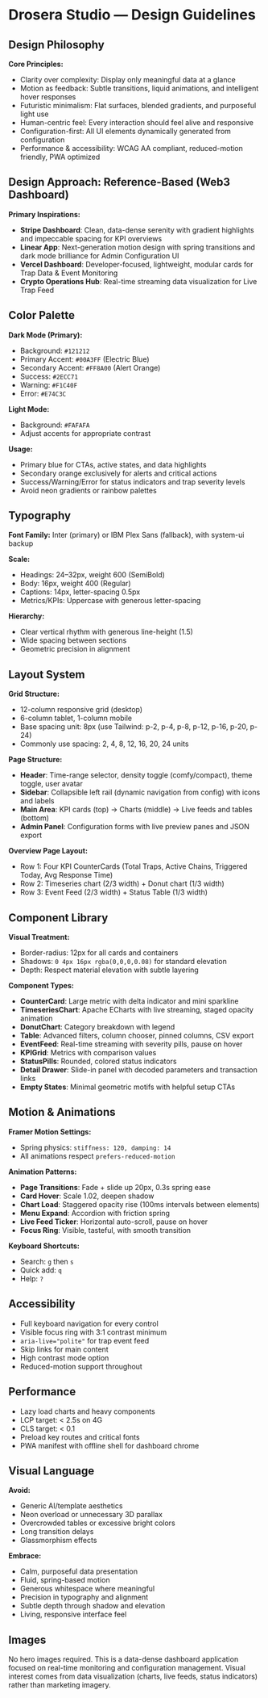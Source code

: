 # Drosera Studio — Design Guidelines

## Design Philosophy

**Core Principles:**
- Clarity over complexity: Display only meaningful data at a glance
- Motion as feedback: Subtle transitions, liquid animations, and intelligent hover responses
- Futuristic minimalism: Flat surfaces, blended gradients, and purposeful light use
- Human-centric feel: Every interaction should feel alive and responsive
- Configuration-first: All UI elements dynamically generated from configuration
- Performance & accessibility: WCAG AA compliant, reduced-motion friendly, PWA optimized

## Design Approach: Reference-Based (Web3 Dashboard)

**Primary Inspirations:**
- **Stripe Dashboard**: Clean, data-dense serenity with gradient highlights and impeccable spacing for KPI overviews
- **Linear App**: Next-generation motion design with spring transitions and dark mode brilliance for Admin Configuration UI
- **Vercel Dashboard**: Developer-focused, lightweight, modular cards for Trap Data & Event Monitoring
- **Crypto Operations Hub**: Real-time streaming data visualization for Live Trap Feed

## Color Palette

**Dark Mode (Primary):**
- Background: `#121212`
- Primary Accent: `#00A3FF` (Electric Blue)
- Secondary Accent: `#FF8A00` (Alert Orange)
- Success: `#2ECC71`
- Warning: `#F1C40F`
- Error: `#E74C3C`

**Light Mode:**
- Background: `#FAFAFA`
- Adjust accents for appropriate contrast

**Usage:**
- Primary blue for CTAs, active states, and data highlights
- Secondary orange exclusively for alerts and critical actions
- Success/Warning/Error for status indicators and trap severity levels
- Avoid neon gradients or rainbow palettes

## Typography

**Font Family:** Inter (primary) or IBM Plex Sans (fallback), with system-ui backup

**Scale:**
- Headings: 24–32px, weight 600 (SemiBold)
- Body: 16px, weight 400 (Regular)
- Captions: 14px, letter-spacing 0.5px
- Metrics/KPIs: Uppercase with generous letter-spacing

**Hierarchy:**
- Clear vertical rhythm with generous line-height (1.5)
- Wide spacing between sections
- Geometric precision in alignment

## Layout System

**Grid Structure:**
- 12-column responsive grid (desktop)
- 6-column tablet, 1-column mobile
- Base spacing unit: 8px (use Tailwind: p-2, p-4, p-8, p-12, p-16, p-20, p-24)
- Commonly use spacing: 2, 4, 8, 12, 16, 20, 24 units

**Page Structure:**
- **Header**: Time-range selector, density toggle (comfy/compact), theme toggle, user avatar
- **Sidebar**: Collapsible left rail (dynamic navigation from config) with icons and labels
- **Main Area**: KPI cards (top) → Charts (middle) → Live feeds and tables (bottom)
- **Admin Panel**: Configuration forms with live preview panes and JSON export

**Overview Page Layout:**
- Row 1: Four KPI CounterCards (Total Traps, Active Chains, Triggered Today, Avg Response Time)
- Row 2: Timeseries chart (2/3 width) + Donut chart (1/3 width)
- Row 3: Event Feed (2/3 width) + Status Table (1/3 width)

## Component Library

**Visual Treatment:**
- Border-radius: 12px for all cards and containers
- Shadows: `0 4px 16px rgba(0,0,0,0.08)` for standard elevation
- Depth: Respect material elevation with subtle layering

**Component Types:**
- **CounterCard**: Large metric with delta indicator and mini sparkline
- **TimeseriesChart**: Apache ECharts with live streaming, staged opacity animation
- **DonutChart**: Category breakdown with legend
- **Table**: Advanced filters, column chooser, pinned columns, CSV export
- **EventFeed**: Real-time streaming with severity pills, pause on hover
- **KPIGrid**: Metrics with comparison values
- **StatusPills**: Rounded, colored status indicators
- **Detail Drawer**: Slide-in panel with decoded parameters and transaction links
- **Empty States**: Minimal geometric motifs with helpful setup CTAs

## Motion & Animations

**Framer Motion Settings:**
- Spring physics: `stiffness: 120, damping: 14`
- All animations respect `prefers-reduced-motion`

**Animation Patterns:**
- **Page Transitions**: Fade + slide up 20px, 0.3s spring ease
- **Card Hover**: Scale 1.02, deepen shadow
- **Chart Load**: Staggered opacity rise (100ms intervals between elements)
- **Menu Expand**: Accordion with friction spring
- **Live Feed Ticker**: Horizontal auto-scroll, pause on hover
- **Focus Ring**: Visible, tasteful, with smooth transition

**Keyboard Shortcuts:**
- Search: `g` then `s`
- Quick add: `q`
- Help: `?`

## Accessibility

- Full keyboard navigation for every control
- Visible focus ring with 3:1 contrast minimum
- `aria-live="polite"` for trap event feed
- Skip links for main content
- High contrast mode option
- Reduced-motion support throughout

## Performance

- Lazy load charts and heavy components
- LCP target: < 2.5s on 4G
- CLS target: < 0.1
- Preload key routes and critical fonts
- PWA manifest with offline shell for dashboard chrome

## Visual Language

**Avoid:**
- Generic AI/template aesthetics
- Neon overload or unnecessary 3D parallax
- Overcrowded tables or excessive bright colors
- Long transition delays
- Glassmorphism effects

**Embrace:**
- Calm, purposeful data presentation
- Fluid, spring-based motion
- Generous whitespace where meaningful
- Precision in typography and alignment
- Subtle depth through shadow and elevation
- Living, responsive interface feel

## Images

No hero images required. This is a data-dense dashboard application focused on real-time monitoring and configuration management. Visual interest comes from data visualization (charts, live feeds, status indicators) rather than marketing imagery.